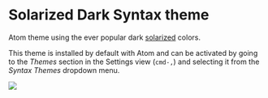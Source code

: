 # Solarized Dark Syntax theme

Atom theme using the ever popular dark [solarized] colors.

This theme is installed by default with Atom and can be activated by going to
the _Themes_ section in the Settings view (`cmd-,`) and selecting it from the
_Syntax Themes_ dropdown menu.

![](http://cl.ly/UFJt/solarized-dark.png)

[solarized]: http://ethanschoonover.com/solarized
